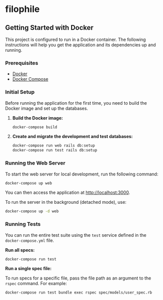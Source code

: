 # filophile

## Getting Started with Docker

This project is configured to run in a Docker container. The following instructions will help you get the application and its dependencies up and running.

### Prerequisites

*   [Docker](httpss://www.docker.com/get-started)
*   [Docker Compose](httpss://docs.docker.com/compose/install/)

### Initial Setup

Before running the application for the first time, you need to build the Docker image and set up the databases.

1.  **Build the Docker image:**

    ```bash
    docker-compose build
    ```

2.  **Create and migrate the development and test databases:**

    ```bash
    docker-compose run web rails db:setup
    docker-compose run test rails db:setup
    ```

### Running the Web Server

To start the web server for local development, run the following command:

```bash
docker-compose up web
```

You can then access the application at [http://localhost:3000](http://localhost:3000).

To run the server in the background (detached mode), use:

```bash
docker-compose up -d web
```

### Running Tests

You can run the entire test suite using the `test` service defined in the `docker-compose.yml` file.

**Run all specs:**

```bash
docker-compose run test
```

**Run a single spec file:**

To run specs for a specific file, pass the file path as an argument to the `rspec` command. For example:

```bash
docker-compose run test bundle exec rspec spec/models/user_spec.rb
```
